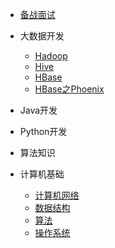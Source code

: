<!--
 * @Author: Alan
 * @Date: 2021-10-31 12:36:56
 * @LastEditTime: 2022-03-07 17:04:26
 * @LastEditors: Alan
 * @Description: 
 * 
-->

* [备战面试]()
  
* 大数据开发

  * [Hadoop](./docs/b-1面试题总结-Java基础.md)
  * [Hive](./docs/b-2Java集合.md)
  * [HBase](./docs/b-3Java多线程.md)
  * [HBase之Phoenix](./docs/b-4jvm.md)

* Java开发

* Python开发
  
* 算法知识

* 计算机基础

  * [计算机网络](./docs/c-1计算机网络.md)
  * [数据结构](./docs/c-2数据结构.md)
  * [算法](./docs/c-3算法.md)
  * [操作系统](./docs/c-4操作系统.md)

  

